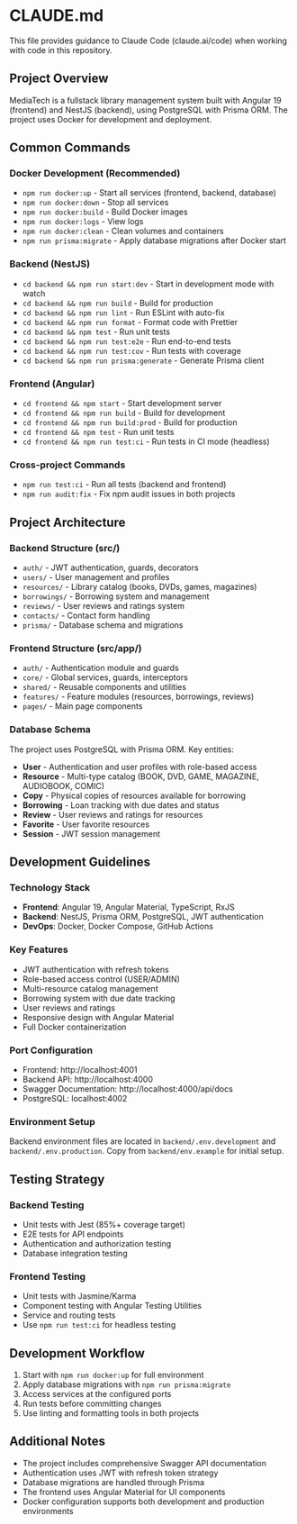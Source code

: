# CLAUDE.md

This file provides guidance to Claude Code (claude.ai/code) when working with code in this repository.

## Project Overview

MediaTech is a fullstack library management system built with Angular 19 (frontend) and NestJS (backend), using PostgreSQL with Prisma ORM. The project uses Docker for development and deployment.

## Common Commands

### Docker Development (Recommended)
- `npm run docker:up` - Start all services (frontend, backend, database)
- `npm run docker:down` - Stop all services
- `npm run docker:build` - Build Docker images
- `npm run docker:logs` - View logs
- `npm run docker:clean` - Clean volumes and containers
- `npm run prisma:migrate` - Apply database migrations after Docker start

### Backend (NestJS)
- `cd backend && npm run start:dev` - Start in development mode with watch
- `cd backend && npm run build` - Build for production
- `cd backend && npm run lint` - Run ESLint with auto-fix
- `cd backend && npm run format` - Format code with Prettier
- `cd backend && npm test` - Run unit tests
- `cd backend && npm run test:e2e` - Run end-to-end tests
- `cd backend && npm run test:cov` - Run tests with coverage
- `cd backend && npm run prisma:generate` - Generate Prisma client

### Frontend (Angular)
- `cd frontend && npm start` - Start development server
- `cd frontend && npm run build` - Build for development
- `cd frontend && npm run build:prod` - Build for production
- `cd frontend && npm test` - Run unit tests
- `cd frontend && npm run test:ci` - Run tests in CI mode (headless)

### Cross-project Commands
- `npm run test:ci` - Run all tests (backend and frontend)
- `npm run audit:fix` - Fix npm audit issues in both projects

## Project Architecture

### Backend Structure (src/)
- `auth/` - JWT authentication, guards, decorators
- `users/` - User management and profiles
- `resources/` - Library catalog (books, DVDs, games, magazines)
- `borrowings/` - Borrowing system and management
- `reviews/` - User reviews and ratings system
- `contacts/` - Contact form handling
- `prisma/` - Database schema and migrations

### Frontend Structure (src/app/)
- `auth/` - Authentication module and guards
- `core/` - Global services, guards, interceptors
- `shared/` - Reusable components and utilities
- `features/` - Feature modules (resources, borrowings, reviews)
- `pages/` - Main page components

### Database Schema
The project uses PostgreSQL with Prisma ORM. Key entities:
- **User** - Authentication and user profiles with role-based access
- **Resource** - Multi-type catalog (BOOK, DVD, GAME, MAGAZINE, AUDIOBOOK, COMIC)
- **Copy** - Physical copies of resources available for borrowing
- **Borrowing** - Loan tracking with due dates and status
- **Review** - User reviews and ratings for resources
- **Favorite** - User favorite resources
- **Session** - JWT session management

## Development Guidelines

### Technology Stack
- **Frontend**: Angular 19, Angular Material, TypeScript, RxJS
- **Backend**: NestJS, Prisma ORM, PostgreSQL, JWT authentication
- **DevOps**: Docker, Docker Compose, GitHub Actions

### Key Features
- JWT authentication with refresh tokens
- Role-based access control (USER/ADMIN)
- Multi-resource catalog management
- Borrowing system with due date tracking
- User reviews and ratings
- Responsive design with Angular Material
- Full Docker containerization

### Port Configuration
- Frontend: http://localhost:4001
- Backend API: http://localhost:4000
- Swagger Documentation: http://localhost:4000/api/docs
- PostgreSQL: localhost:4002

### Environment Setup
Backend environment files are located in `backend/.env.development` and `backend/.env.production`. Copy from `backend/env.example` for initial setup.

## Testing Strategy

### Backend Testing
- Unit tests with Jest (85%+ coverage target)
- E2E tests for API endpoints
- Authentication and authorization testing
- Database integration testing

### Frontend Testing
- Unit tests with Jasmine/Karma
- Component testing with Angular Testing Utilities
- Service and routing tests
- Use `npm run test:ci` for headless testing

## Development Workflow

1. Start with `npm run docker:up` for full environment
2. Apply database migrations with `npm run prisma:migrate`
3. Access services at the configured ports
4. Run tests before committing changes
5. Use linting and formatting tools in both projects

## Additional Notes

- The project includes comprehensive Swagger API documentation
- Authentication uses JWT with refresh token strategy
- Database migrations are handled through Prisma
- The frontend uses Angular Material for UI components
- Docker configuration supports both development and production environments